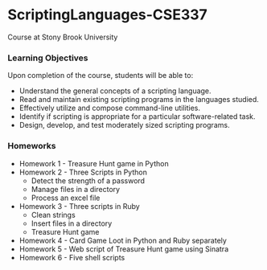 # ScriptingLanguages-CSE337
Course at Stony Brook University

### Learning Objectives
Upon completion of the course, students will be able to:
- Understand the general concepts of a scripting language.
- Read and maintain existing scripting programs in the languages studied.
- Effectively utilize and compose command-line utilities.
- Identify if scripting is appropriate for a particular software-related task.
- Design, develop, and test moderately sized scripting programs.


### Homeworks 
- Homework 1 - Treasure Hunt game in Python
- Homework 2 - Three Scripts in Python
  - Detect the strength of a password
  - Manage files in a directory
  - Process an excel file
- Homework 3 - Three scripts in Ruby
  - Clean strings
  - Insert files in a directory
  - Treasure Hunt game
- Homework 4 - Card Game Loot in Python and Ruby separately
- Homework 5 - Web script of Treasure Hunt game using Sinatra
- Homework 6 - Five shell scripts
